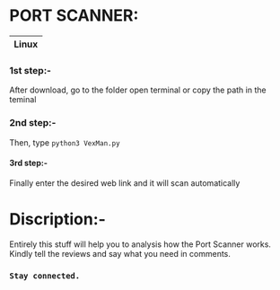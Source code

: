 
# PORT SCANNER:

|Linux|
|--------------|

### 1st step:- 
After download, go to the folder open terminal or copy the path in the teminal

### 2nd step:- 
Then, type 
```python3 VexMan.py```

#### 3rd step:-
Finally enter the desired web link and it will scan automatically 


# Discription:-

Entirely this stuff will help you to analysis how the Port Scanner works. Kindly tell the reviews and say what you need in comments. 

### ```Stay connected.```
